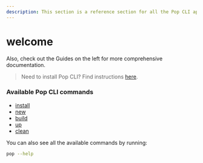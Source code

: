 ```yaml
---
description: This section is a reference section for all the Pop CLI appchain commands.
---
```


# welcome

Also, check out the Guides on the left for more comprehensive documentation.

> Need to install Pop CLI? Find instructions [here](https://app.gitbook.com/s/UqTUVzYjmRwzCWTsfd1O/installing-pop-cli).

### Available Pop CLI commands

* [install](install.md)
* [new](new.md)
* [build](build.md)
* [up](up.md)
* [clean](clean.md)

You can also see all the available commands by running:

```bash
pop --help
```
